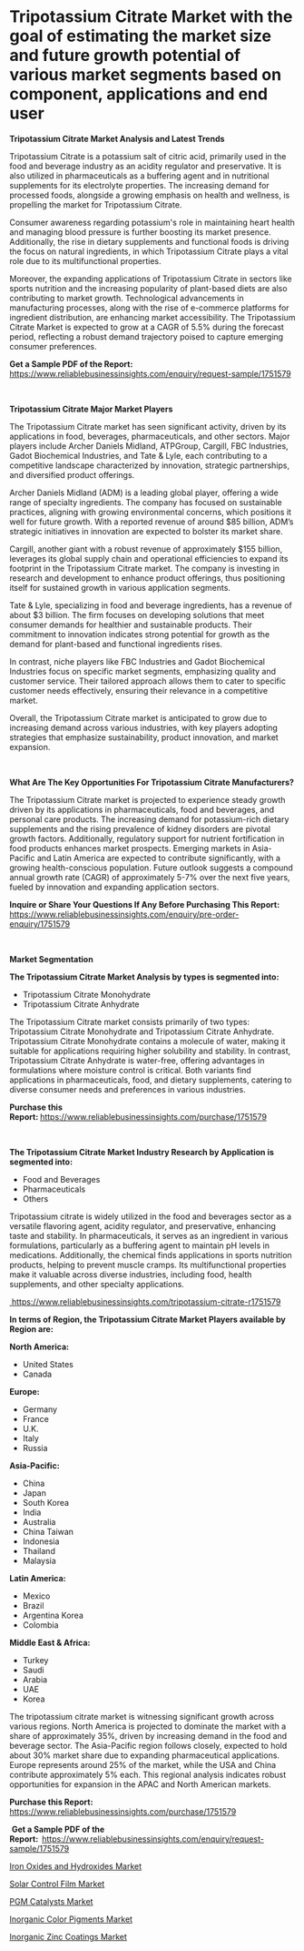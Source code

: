<p><h1>Tripotassium Citrate Market with the goal of estimating the market size and future growth potential of various market segments based on component, applications and end user</h1></p><p><strong>Tripotassium Citrate Market Analysis and Latest Trends</strong></p>
<p><p>Tripotassium Citrate is a potassium salt of citric acid, primarily used in the food and beverage industry as an acidity regulator and preservative. It is also utilized in pharmaceuticals as a buffering agent and in nutritional supplements for its electrolyte properties. The increasing demand for processed foods, alongside a growing emphasis on health and wellness, is propelling the market for Tripotassium Citrate. </p><p>Consumer awareness regarding potassium's role in maintaining heart health and managing blood pressure is further boosting its market presence. Additionally, the rise in dietary supplements and functional foods is driving the focus on natural ingredients, in which Tripotassium Citrate plays a vital role due to its multifunctional properties. </p><p>Moreover, the expanding applications of Tripotassium Citrate in sectors like sports nutrition and the increasing popularity of plant-based diets are also contributing to market growth. Technological advancements in manufacturing processes, along with the rise of e-commerce platforms for ingredient distribution, are enhancing market accessibility. The Tripotassium Citrate Market is expected to grow at a CAGR of 5.5% during the forecast period, reflecting a robust demand trajectory poised to capture emerging consumer preferences.</p></p>
<p><strong>Get a Sample PDF of the Report:&nbsp;</strong> <a href="https://www.reliablebusinessinsights.com/enquiry/request-sample/1751579?utm_campaign=63&utm_medium=2&utm_source=Github&utm_content=ia&utm_term=01042025&utm_id=tripotassium-citrate">https://www.reliablebusinessinsights.com/enquiry/request-sample/1751579</a></p>
<p>&nbsp;</p>
<p><strong>Tripotassium Citrate Major Market Players</strong></p>
<p><p>The Tripotassium Citrate market has seen significant activity, driven by its applications in food, beverages, pharmaceuticals, and other sectors. Major players include Archer Daniels Midland, ATPGroup, Cargill, FBC Industries, Gadot Biochemical Industries, and Tate & Lyle, each contributing to a competitive landscape characterized by innovation, strategic partnerships, and diversified product offerings.</p><p>Archer Daniels Midland (ADM) is a leading global player, offering a wide range of specialty ingredients. The company has focused on sustainable practices, aligning with growing environmental concerns, which positions it well for future growth. With a reported revenue of around $85 billion, ADM’s strategic initiatives in innovation are expected to bolster its market share.</p><p>Cargill, another giant with a robust revenue of approximately $155 billion, leverages its global supply chain and operational efficiencies to expand its footprint in the Tripotassium Citrate market. The company is investing in research and development to enhance product offerings, thus positioning itself for sustained growth in various application segments.</p><p>Tate & Lyle, specializing in food and beverage ingredients, has a revenue of about $3 billion. The firm focuses on developing solutions that meet consumer demands for healthier and sustainable products. Their commitment to innovation indicates strong potential for growth as the demand for plant-based and functional ingredients rises.</p><p>In contrast, niche players like FBC Industries and Gadot Biochemical Industries focus on specific market segments, emphasizing quality and customer service. Their tailored approach allows them to cater to specific customer needs effectively, ensuring their relevance in a competitive market.</p><p>Overall, the Tripotassium Citrate market is anticipated to grow due to increasing demand across various industries, with key players adopting strategies that emphasize sustainability, product innovation, and market expansion.</p></p>
<p>&nbsp;</p>
<p><strong>What Are The Key Opportunities For Tripotassium Citrate Manufacturers?</strong></p>
<p><p>The Tripotassium Citrate market is projected to experience steady growth driven by its applications in pharmaceuticals, food and beverages, and personal care products. The increasing demand for potassium-rich dietary supplements and the rising prevalence of kidney disorders are pivotal growth factors. Additionally, regulatory support for nutrient fortification in food products enhances market prospects. Emerging markets in Asia-Pacific and Latin America are expected to contribute significantly, with a growing health-conscious population. Future outlook suggests a compound annual growth rate (CAGR) of approximately 5-7% over the next five years, fueled by innovation and expanding application sectors.</p></p>
<p><strong>Inquire or Share Your Questions If Any Before Purchasing This Report:</strong> <a href="https://www.reliablebusinessinsights.com/enquiry/pre-order-enquiry/1751579?utm_campaign=63&utm_medium=2&utm_source=Github&utm_content=ia&utm_term=01042025&utm_id=tripotassium-citrate">https://www.reliablebusinessinsights.com/enquiry/pre-order-enquiry/1751579</a></p>
<p>&nbsp;</p>
<p><strong>Market Segmentation</strong></p>
<p><strong>The Tripotassium Citrate Market Analysis by types is segmented into:</strong></p>
<p><ul><li>Tripotassium Citrate Monohydrate</li><li>Tripotassium Citrate Anhydrate</li></ul></p>
<p><p>The Tripotassium Citrate market consists primarily of two types: Tripotassium Citrate Monohydrate and Tripotassium Citrate Anhydrate. Tripotassium Citrate Monohydrate contains a molecule of water, making it suitable for applications requiring higher solubility and stability. In contrast, Tripotassium Citrate Anhydrate is water-free, offering advantages in formulations where moisture control is critical. Both variants find applications in pharmaceuticals, food, and dietary supplements, catering to diverse consumer needs and preferences in various industries.</p></p>
<p><strong>Purchase this Report:&nbsp;</strong><a href="https://www.reliablebusinessinsights.com/purchase/1751579?utm_campaign=63&utm_medium=2&utm_source=Github&utm_content=ia&utm_term=01042025&utm_id=tripotassium-citrate">https://www.reliablebusinessinsights.com/purchase/1751579</a></p>
<p>&nbsp;</p>
<p><strong>The Tripotassium Citrate Market Industry Research by Application is segmented into:</strong></p>
<p><ul><li>Food and Beverages</li><li>Pharmaceuticals</li><li>Others</li></ul></p>
<p><p>Tripotassium citrate is widely utilized in the food and beverages sector as a versatile flavoring agent, acidity regulator, and preservative, enhancing taste and stability. In pharmaceuticals, it serves as an ingredient in various formulations, particularly as a buffering agent to maintain pH levels in medications. Additionally, the chemical finds applications in sports nutrition products, helping to prevent muscle cramps. Its multifunctional properties make it valuable across diverse industries, including food, health supplements, and other specialty applications.</p></p>
<p><a href="https://www.reliablebusinessinsights.com/tripotassium-citrate-r1751579?utm_campaign=63&utm_medium=2&utm_source=Github&utm_content=ia&utm_term=01042025&utm_id=tripotassium-citrate">&nbsp;https://www.reliablebusinessinsights.com/tripotassium-citrate-r1751579</a></p>
<p><strong>In terms of Region, the Tripotassium Citrate Market Players available by Region are:</strong></p>
<p>
    <p> <strong> North America: </strong>
        <ul>
            <li>United States</li>
            <li>Canada</li>
        </ul>
        </p> 
    <p> <strong> Europe: </strong>
        <ul>
            <li>Germany</li>
            <li>France</li>
            <li>U.K.</li>
            <li>Italy</li>
            <li>Russia</li>
        </ul>
        </p> 
    <p> <strong> Asia-Pacific: </strong>
        <ul>
            <li>China</li>
            <li>Japan</li>
            <li>South Korea</li>
            <li>India</li>
            <li>Australia</li>
            <li>China Taiwan</li>
            <li>Indonesia</li>
            <li>Thailand</li>
            <li>Malaysia</li>
        </ul>
        </p> 
    <p> <strong> Latin America: </strong>
        <ul>
            <li>Mexico</li>
            <li>Brazil</li>
            <li>Argentina Korea</li>
            <li>Colombia</li>
        </ul>
        </p> 
    <p> <strong> Middle East & Africa: </strong>
        <ul>
            <li>Turkey</li>
            <li>Saudi</li>
            <li>Arabia</li>
            <li>UAE</li>
            <li>Korea</li>
        </ul>
    </p>
    </p>
<p><p>The tripotassium citrate market is witnessing significant growth across various regions. North America is projected to dominate the market with a share of approximately 35%, driven by increasing demand in the food and beverage sector. The Asia-Pacific region follows closely, expected to hold about 30% market share due to expanding pharmaceutical applications. Europe represents around 25% of the market, while the USA and China contribute approximately 5% each. This regional analysis indicates robust opportunities for expansion in the APAC and North American markets.</p></p>
<p><strong>Purchase this Report: </strong><a href="https://www.reliablebusinessinsights.com/purchase/1751579?utm_campaign=63&utm_medium=2&utm_source=Github&utm_content=ia&utm_term=01042025&utm_id=tripotassium-citrate">https://www.reliablebusinessinsights.com/purchase/1751579</a></p>
<p>&nbsp;<strong>Get a Sample PDF of the Report:&nbsp;&nbsp;</strong><a href="https://www.reliablebusinessinsights.com/enquiry/request-sample/1751579?utm_campaign=63&utm_medium=2&utm_source=Github&utm_content=ia&utm_term=01042025&utm_id=tripotassium-citrate">https://www.reliablebusinessinsights.com/enquiry/request-sample/1751579</a></p>
<p><strong></strong></p>
<p><p><a href="https://github.com/chlihakwatsi/Market-Research-Report-List-1/blob/main/iron-oxides-and-hydroxides-market.md?utm_campaign=63&utm_medium=2&utm_source=Github&utm_content=ia&utm_term=01042025&utm_id=tripotassium-citrate">Iron Oxides and Hydroxides Market</a></p><p><a href="https://github.com/kaniselway4c/Market-Research-Report-List-1/blob/main/solar-control-film-market.md?utm_campaign=63&utm_medium=2&utm_source=Github&utm_content=ia&utm_term=01042025&utm_id=tripotassium-citrate">Solar Control Film Market</a></p><p><a href="https://github.com/rubiogruis0p/Market-Research-Report-List-1/blob/main/pgm-catalysts-market.md?utm_campaign=63&utm_medium=2&utm_source=Github&utm_content=ia&utm_term=01042025&utm_id=tripotassium-citrate">PGM Catalysts Market</a></p><p><a href="https://github.com/jemmysolin5k/Market-Research-Report-List-1/blob/main/inorganic-color-pigments-market.md?utm_campaign=63&utm_medium=2&utm_source=Github&utm_content=ia&utm_term=01042025&utm_id=tripotassium-citrate">Inorganic Color Pigments Market</a></p><p><a href="https://github.com/sokurgleyde/Market-Research-Report-List-1/blob/main/inorganic-zinc-coatings-market.md?utm_campaign=63&utm_medium=2&utm_source=Github&utm_content=ia&utm_term=01042025&utm_id=tripotassium-citrate">Inorganic Zinc Coatings Market</a></p></p>